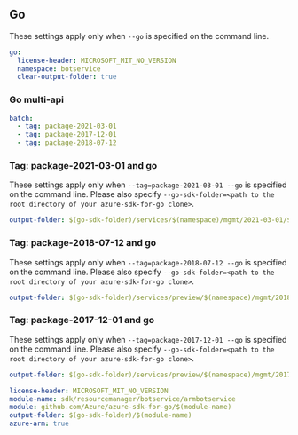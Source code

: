 ## Go

These settings apply only when `--go` is specified on the command line.

``` yaml $(go) && !$(track2)
go:
  license-header: MICROSOFT_MIT_NO_VERSION
  namespace: botservice
  clear-output-folder: true
```

### Go multi-api

``` yaml $(go) && !$(track2) && $(multiapi)
batch:
  - tag: package-2021-03-01
  - tag: package-2017-12-01
  - tag: package-2018-07-12
```

### Tag: package-2021-03-01 and go

These settings apply only when `--tag=package-2021-03-01 --go` is specified on the command line.
Please also specify `--go-sdk-folder=<path to the root directory of your azure-sdk-for-go clone>`.

``` yaml $(tag) == 'package-2021-03-01' && $(go)
output-folder: $(go-sdk-folder)/services/$(namespace)/mgmt/2021-03-01/$(namespace)
```

### Tag: package-2018-07-12 and go

These settings apply only when `--tag=package-2018-07-12 --go` is specified on the command line.
Please also specify `--go-sdk-folder=<path to the root directory of your azure-sdk-for-go clone>`.

``` yaml $(tag) == 'package-2018-07-12' && $(go)
output-folder: $(go-sdk-folder)/services/preview/$(namespace)/mgmt/2018-07-12/$(namespace)
```


### Tag: package-2017-12-01 and go

These settings apply only when `--tag=package-2017-12-01 --go` is specified on the command line.
Please also specify `--go-sdk-folder=<path to the root directory of your azure-sdk-for-go clone>`.

``` yaml $(tag) == 'package-2017-12-01' && $(go)
output-folder: $(go-sdk-folder)/services/preview/$(namespace)/mgmt/2017-12-01/$(namespace)
```

```yaml $(go) && $(track2)
license-header: MICROSOFT_MIT_NO_VERSION
module-name: sdk/resourcemanager/botservice/armbotservice
module: github.com/Azure/azure-sdk-for-go/$(module-name)
output-folder: $(go-sdk-folder)/$(module-name)
azure-arm: true
```

